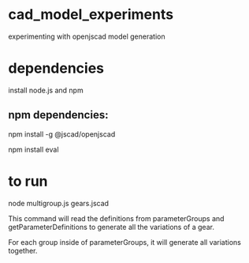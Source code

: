 # cad_model_experiments
experimenting with openjscad model generation

# dependencies
install node.js and npm

## npm dependencies:
npm install -g @jscad/openjscad

npm install eval



# to run

node multigroup.js gears.jscad

This command will read the definitions from  parameterGroups and getParameterDefinitions to generate all the variations of a gear.

For each group inside of parameterGroups, it will generate all variations together.

